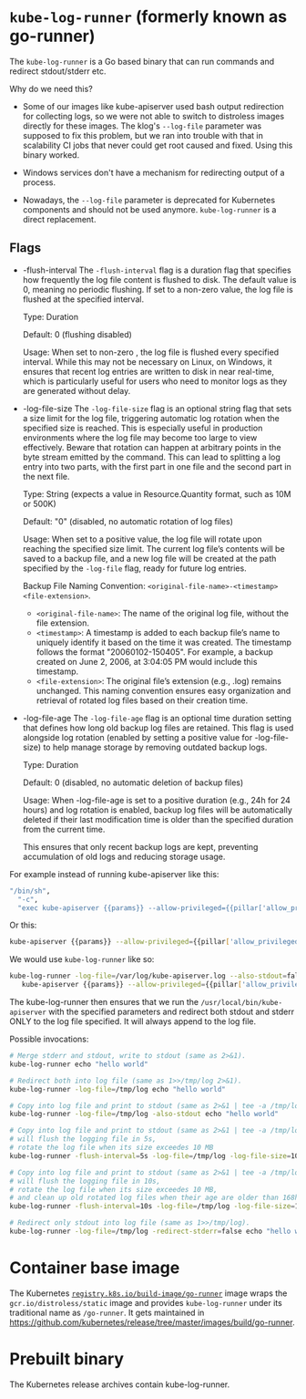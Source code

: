 # `kube-log-runner` (formerly known as go-runner)

The `kube-log-runner` is a Go based binary that can run commands and redirect stdout/stderr etc.

Why do we need this?

- Some of our images like kube-apiserver used bash output redirection for
  collecting logs, so we were not able to switch to distroless images directly
  for these images. The klog's `--log-file` parameter was supposed to fix this
  problem, but we ran into trouble with that in scalability CI jobs that never
  could get root caused and fixed. Using this binary worked.

- Windows services don't have a mechanism for redirecting output of a process.

- Nowadays, the `--log-file` parameter is deprecated for Kubernetes components
  and should not be used anymore. `kube-log-runner` is a direct replacement.

## Flags

- -flush-interval
  The `-flush-interval` flag is a duration flag that specifies how frequently the log 
  file content is flushed to disk. The default value is 0, meaning no periodic flushing. 
  If set to a non-zero value, the log file is flushed at the specified interval.

  Type: Duration
  
  Default: 0 (flushing disabled)
  
  Usage: When set to non-zero , the log file is flushed every specified interval. 
  While this may not be necessary on Linux, on Windows, it ensures that recent log 
  entries are written to disk in near real-time, which is particularly useful for 
  users who need to monitor logs as they are generated without delay.

- -log-file-size
  The `-log-file-size` flag is an optional string flag that sets a size limit for 
  the log file, triggering automatic log rotation when the specified size is reached.
  This is especially useful in production environments where the log file may become
  too large to view effectively.
  Beware that rotation can happen at arbitrary points in the byte stream emitted by the command.
  This can lead to splitting a log entry into two parts, with the first part in one file
  and the second part in the next file.

  Type: String (expects a value in Resource.Quantity format, such as 10M or 500K)

  Default: "0" (disabled, no automatic rotation of log files)

  Usage: When set to a positive value, the log file will rotate upon reaching the specified 
  size limit. The current log file’s contents will be saved to a backup file, and a new log 
  file will be created at the path specified by the `-log-file` flag, ready for future log entries.

  Backup File Naming Convention:
    `<original-file-name>-<timestamp><file-extension>`.
    * `<original-file-name>`: The name of the original log file, without the file extension.
    * `<timestamp>`: A timestamp is added to each backup file’s name to uniquely identify it
    based on the time it was created. The timestamp follows the format "20060102-150405".
    For example, a backup created on June 2, 2006, at 3:04:05 PM would include this timestamp.
    * `<file-extension>`: The original file’s extension (e.g., .log) remains unchanged.
  This naming convention ensures easy organization and retrieval of rotated log files based on their creation time.

- -log-file-age
  The `-log-file-age` flag is an optional time duration setting that defines how long 
  old backup log files are retained. This flag is used alongside log rotation (enabled 
  by setting a positive value for -log-file-size) to help manage storage by removing 
  outdated backup logs.

  Type: Duration
  
  Default: 0 (disabled, no automatic deletion of backup files)
  
  Usage: When -log-file-age is set to a positive duration (e.g., 24h for 24 hours) 
  and log rotation is enabled, backup log files will be automatically deleted if 
  their last modification time is older than the specified duration from the current time.
  
  This ensures that only recent backup logs are kept, preventing accumulation of old logs 
  and reducing storage usage.

For example instead of running kube-apiserver like this:
```bash
"/bin/sh",
  "-c",
  "exec kube-apiserver {{params}} --allow-privileged={{pillar['allow_privileged']}} 1>>/var/log/kube-apiserver.log 2>&1"
```

Or this:
```bash
kube-apiserver {{params}} --allow-privileged={{pillar['allow_privileged']}} --log-file=/var/log/kube-apiserver.log --alsologtostderr=false"
```

We would use `kube-log-runner` like so:
```bash
kube-log-runner -log-file=/var/log/kube-apiserver.log --also-stdout=false \
   kube-apiserver {{params}} --allow-privileged={{pillar['allow_privileged']}}
```

The kube-log-runner then ensures that we run the
`/usr/local/bin/kube-apiserver` with the specified parameters and redirect both
stdout and stderr ONLY to the log file specified. It will always append to the
log file.

Possible invocations:
```bash
# Merge stderr and stdout, write to stdout (same as 2>&1).
kube-log-runner echo "hello world"

# Redirect both into log file (same as 1>>/tmp/log 2>&1).
kube-log-runner -log-file=/tmp/log echo "hello world"

# Copy into log file and print to stdout (same as 2>&1 | tee -a /tmp/log).
kube-log-runner -log-file=/tmp/log -also-stdout echo "hello world"

# Copy into log file and print to stdout (same as 2>&1 | tee -a /tmp/log), 
# will flush the logging file in 5s, 
# rotate the log file when its size exceedes 10 MB
kube-log-runner -flush-interval=5s -log-file=/tmp/log -log-file-size=10M -also-stdout echo "hello world"

# Copy into log file and print to stdout (same as 2>&1 | tee -a /tmp/log), 
# will flush the logging file in 10s, 
# rotate the log file when its size exceedes 10 MB, 
# and clean up old rotated log files when their age are older than 168h (7 days)
kube-log-runner -flush-interval=10s -log-file=/tmp/log -log-file-size=10M -log-file-age=168h -also-stdout echo "hello world"

# Redirect only stdout into log file (same as 1>>/tmp/log).
kube-log-runner -log-file=/tmp/log -redirect-stderr=false echo "hello world"
```

# Container base image

The Kubernetes
[`registry.k8s.io/build-image/go-runner`](https://console.cloud.google.com/gcr/images/k8s-artifacts-prod/us/build-image/go-runner)
image wraps the `gcr.io/distroless/static` image and provides `kube-log-runner`
under its traditional name as `/go-runner`. It gets maintained in
https://github.com/kubernetes/release/tree/master/images/build/go-runner.

# Prebuilt binary

The Kubernetes release archives contain kube-log-runner.
